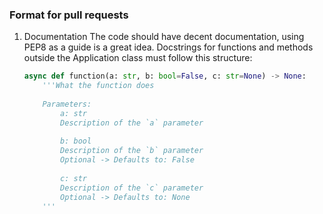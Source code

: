 ### Format for pull requests

1. Documentation
    The code should have decent documentation, using PEP8 as a guide is a great idea.
    Docstrings for functions and methods outside the Application class must follow this structure:
    ```python
    async def function(a: str, b: bool=False, c: str=None) -> None:
        '''What the function does
        
        Parameters:
            a: str
            Description of the `a` parameter
            
            b: bool
            Description of the `b` parameter
            Optional -> Defaults to: False
            
            c: str
            Description of the `c` parameter
            Optional -> Defaults to: None
        '''
    ```
